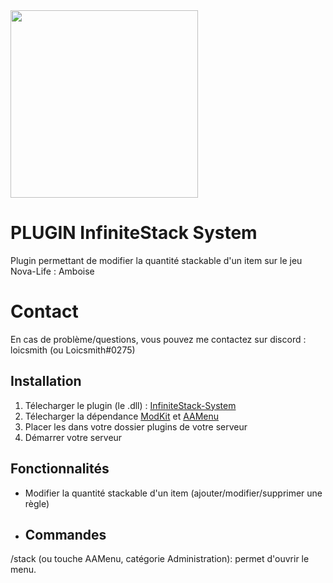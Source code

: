 <img src="https://i.imgur.com/iS7tN7F.png" width="300"/>

# PLUGIN InfiniteStack System

Plugin permettant de modifier la quantité stackable d'un item sur le jeu Nova-Life : Amboise

# Contact

En cas de problème/questions, vous pouvez me contactez sur discord : loicsmith (ou Loicsmith#0275)


## Installation
1. Télecharger le plugin (le .dll) : [InfiniteStack-System](https://github.com/loicsmith/InfiniteStack-System/releases/tag/InfiniteStack-System)
2. Télecharger la dépendance [ModKit](https://github.com/Aarnow/NovaLife_ModKit-Releases/releases/latest/download/ModKit.dll) et [AAMenu](https://github.com/Aarnow/NovaLife_ModKit-Releases/releases/latest/download/AAMenu.dll)
3. Placer les dans votre dossier plugins de votre serveur
4. Démarrer votre serveur

## Fonctionnalités 

- Modifier la quantité stackable d'un item (ajouter/modifier/supprimer une règle)
  
- ## Commandes

/stack (ou touche AAMenu, catégorie Administration): permet d'ouvrir le menu.
